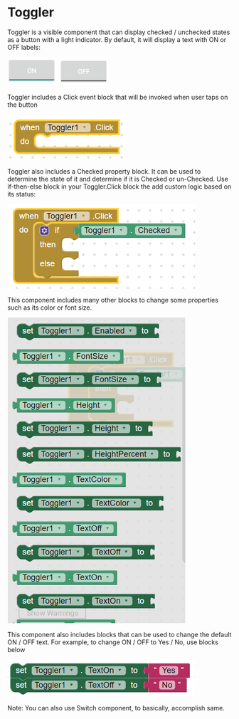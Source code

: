 # Toggler

Toggler is a visible component that can display checked / unchecked states as a button with a light indicator. By default, it will display a text with ON or OFF labels:

![](../../../.gitbook/assets/image%20%2836%29.png)

Toggler includes a Click event block that will be invoked when user taps on the button

![](../../../.gitbook/assets/image%20%2851%29.png)

Toggler also includes a Checked property block. It can be used to determine the state of it and determine if it is Checked or un-Checked. Use if-then-else block in your Toggler.Click block the add custom logic based on its status:

![](../../../.gitbook/assets/image%20%2843%29.png)

This component includes many other blocks to change some properties such as its color or font size. 

![](../../../.gitbook/assets/image%20%2861%29.png)

This component also includes blocks that can be used to change the default ON / OFF text. For example, to change ON / OFF to Yes / No, use blocks below

![](../../../.gitbook/assets/image%20%2827%29.png)

Note: You can also use Switch component, to basically, accomplish same.

